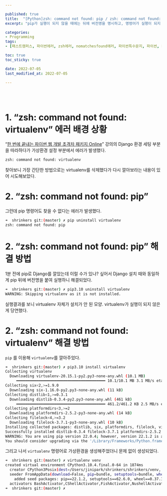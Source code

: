 ```yaml
---

published: true
title:  "[Python]zsh: command not found: pip / zsh: command not found: virtualenv 에러 해결"
excerpt: "pip가 실행이 되지 않을 때에는 뒤에 버전명을 명시하고, 명령어가 실행이 되지 않을 경우에는 해당 패키지가 설치가 되었는지 재확인하자"

categories:
- Programming
tags:
- [패스트캠퍼스, 파이썬에러, zsh에러, nomatchesfound에러, 파이썬특수문지, 파이썬, Python, vscode에러, Python에러]

toc: true
toc_sticky: true

date: 2022-07-05
last_modified_at: 2022-07-05

---
```


<br/><br/>

# 1. “zsh: command not found: virtualenv” 에러 배경 상황

“[한 번에 끝내는 파이썬 웹 개발 초격차 패키지 Online](https://fastcampus.co.kr/dev_online_pyweb)” 강의의 Django 환경 세팅 부분을 따라하다가 가상환경 설정 부분에서 에러가 발생했다.

```bash
zsh: command not found: virtualenv
```

찾아보니 가장 간단한 방법으로는 virtualenv를 삭제했다가 다시 깔아보라는 내용이 있어 시도해보았다.

# 2. “zsh: command not found: pip”

그런데 pip 명령어도 찾을 수 없다는 에러가 발생했다.

```bash
➜  shrinkers git:(master) ✗ pip uninstall virtualenv
zsh: command not found: pip
```

# 2. “zsh: command not found: pip” 해결 방법

1분 전에 pip로 Django를 깔았는데 이럴 수가 있나? 싶어서 Django 설치 때와 동일하게 pip 뒤에 버전명을 붙여 실행하니 해결되었다.

```bash
➜  shrinkers git:(master) ✗ pip3.10 uninstall virtualenv
WARNING: Skipping virtualenv as it is not installed.
```

실행결과를 보니 virtualenv 자체가 설치가 안 된 모양. virtualenv가 실행이 되지 않은 게 당연했다.

# 2. “zsh: command not found: virtualenv” 해결 방법

`pip` 를 이용해 `virtualenv`를 깔아주었다.

```bash
➜  shrinkers git:(master) ✗ pip3.10 install virtualenv 
Collecting virtualenv
  Downloading virtualenv-20.15.1-py2.py3-none-any.whl (10.1 MB)
     ━━━━━━━━━━━━━━━━━━━━━━━━━━━━━━━━━━━━━━━━ 10.1/10.1 MB 3.1 MB/s eta 0:00:00
Collecting six<2,>=1.9.0
  Downloading six-1.16.0-py2.py3-none-any.whl (11 kB)
Collecting distlib<1,>=0.3.1
  Downloading distlib-0.3.4-py2.py3-none-any.whl (461 kB)
     ━━━━━━━━━━━━━━━━━━━━━━━━━━━━━━━━━━━━━━━━ 461.2/461.2 KB 2.5 MB/s eta 0:00:00
Collecting platformdirs<3,>=2
  Downloading platformdirs-2.5.2-py3-none-any.whl (14 kB)
Collecting filelock<4,>=3.2
  Downloading filelock-3.7.1-py3-none-any.whl (10 kB)
Installing collected packages: distlib, six, platformdirs, filelock, virtualenv
Successfully installed distlib-0.3.4 filelock-3.7.1 platformdirs-2.5.2 six-1.16.0 virtualenv-20.15.1
WARNING: You are using pip version 22.0.4; however, version 22.1.2 is available.
You should consider upgrading via the '/Library/Frameworks/Python.framework/Versions/3.10/bin/python3.10 -m pip install --upgrade pip' command.
```

그리고 나서 `virtualenv` 명령어로 가상환경을 생성해주었더니 문제 없이 생성되었다.

```bash
➜  shrinkers git:(master) ✗ virtualenv venv         
created virtual environment CPython3.10.4.final.0-64 in 1874ms
  creator CPython3Posix(dest=/Users/jinipark/shrinkers/shrinkers/venv, clear=False, no_vcs_ignore=False, global=False)
  seeder FromAppData(download=False, pip=bundle, setuptools=bundle, wheel=bundle, via=copy, app_data_dir=/Users/jinipark/Library/Application Support/virtualenv)
    added seed packages: pip==22.1.2, setuptools==62.6.0, wheel==0.37.1
  activators BashActivator,CShellActivator,FishActivator,NushellActivator,PowerShellActivator,PythonActivator
➜  shrinkers git:(master) ✗
```